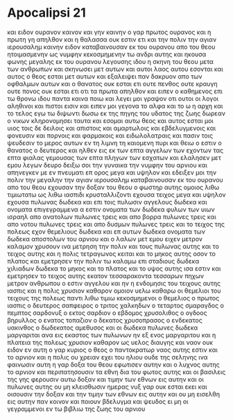 # Apocalipsi 21
και ειδον ουρανον καινον και γην καινην ο γαρ πρωτος ουρανος και η πρωτη γη απηλθον και η θαλασσα ουκ εστιν ετι
και την πολιν την αγιαν ιερουσαλημ καινην ειδον καταβαινουσαν εκ του ουρανου απο του θεου ητοιμασμενην ως νυμφην κεκοσμημενην τω ανδρι αυτης 
και ηκουσα φωνης μεγαλης εκ του ουρανου λεγουσης ιδου η σκηνη του θεου μετα των ανθρωπων και σκηνωσει μετ αυτων και αυτοι λαος αυτου εσονται και αυτος ο θεος εσται μετ αυτων
και εξαλειψει παν δακρυον απο των οφθαλμων αυτων και ο θανατος ουκ εσται ετι ουτε πενθος ουτε κραυγη ουτε πονος ουκ εσται ετι οτι τα πρωτα απηλθον 
και ειπεν ο καθημενος επι τω θρονω ιδου παντα καινα ποιω και λεγει μοι γραψον οτι ουτοι οι λογοι αληθινοι και πιστοι εισιν
και ειπεν μοι γεγονα το αλφα και το ω η αρχη και το τελος εγω τω διψωντι δωσω εκ της πηγης του υδατος της ζωης δωρεαν
ο νικων κληρονομησει ταυτα και εσομαι αυτω θεος και αυτος εσται μοι υιος 
τοις δε δειλοις και απιστοις και αμαρτωλοις και εβδελυγμενοις και φονευσιν και πορνοις και φαρμακοις και ειδωλολατραις και πασιν τοις ψευδεσιν το μερος αυτων εν τη λιμνη τη καιομενη πυρι και θειω ο εστιν ο θανατος ο δευτερος
και ηλθεν εις εκ των επτα αγγελων των εχοντων τας επτα φιαλας γεμουσας των επτα πληγων των εσχατων και ελαλησεν μετ εμου λεγων δευρο δειξω σοι την γυναικα την νυμφην του αρνιου
και απηνεγκεν με εν πνευματι επ ορος μεγα και υψηλον και εδειξεν μοι την πολιν την μεγαλην την αγιαν ιερουσαλημ καταβαινουσαν εκ του ουρανου απο του θεου
εχουσαν την δοξαν του θεου ο φωστηρ αυτης ομοιος λιθω τιμιωτατω ως λιθω ιασπιδι κρυσταλλιζοντι
εχουσα τειχος μεγα και υψηλον εχουσα πυλωνας δωδεκα και επι τοις πυλωσιν αγγελους δωδεκα και ονοματα επιγεγραμμενα α εστιν ονοματα των δωδεκα φυλων των υιων ισραηλ
απο ανατολων πυλωνες τρεις και απο βορρα πυλωνες τρεις και απο νοτου πυλωνες τρεις και απο δυσμων πυλωνες τρεις
και το τειχος της πολεως εχον θεμελιους δωδεκα και επ αυτων δωδεκα ονοματα των δωδεκα αποστολων του αρνιου
και ο λαλων μετ εμου ειχεν μετρον καλαμον χρυσουν ινα μετρηση την πολιν και τους πυλωνας αυτης και το τειχος αυτης
και η πολις τετραγωνος κειται και το μηκος αυτης οσον το πλατος και εμετρησεν την πολιν τω καλαμω επι σταδιους δωδεκα χιλιαδων δωδεκα το μηκος και το πλατος και το υψος αυτης ισα εστιν
και εμετρησεν το τειχος αυτης εκατον τεσσαρακοντα τεσσαρων πηχων μετρον ανθρωπου ο εστιν αγγελου
και ην η ενδομησις του τειχους αυτης ιασπις και η πολις χρυσιον καθαρον ομοιον υελω καθαρω
οι θεμελιοι του τειχους της πολεως παντι λιθω τιμιω κεκοσμημενοι ο θεμελιος ο πρωτος ιασπις ο δευτερος σαπφειρος ο τριτος χαλκηδων ο τεταρτος σμαραγδος
ο πεμπτος σαρδονυξ ο εκτος σαρδιον ο εβδομος χρυσολιθος ο ογδοος βηρυλλος ο ενατος τοπαζιον ο δεκατος χρυσοπρασος ο ενδεκατος υακινθος ο δωδεκατος αμεθυσος
και οι δωδεκα πυλωνες δωδεκα μαργαριται ανα εις εκαστος των πυλωνων ην εξ ενος μαργαριτου και η πλατεια της πολεως χρυσιον καθαρον ως υελος διαυγης 
και ναον ουκ ειδον εν αυτη ο γαρ κυριος ο θεος ο παντοκρατωρ ναος αυτης εστιν και το αρνιον
και η πολις ου χρειαν εχει του ηλιου ουδε της σεληνης ινα φαινωσιν αυτη η γαρ δοξα του θεου εφωτισεν αυτην και ο λυχνος αυτης το αρνιον
και περιπατησουσιν τα εθνη δια του φωτος αυτης και οι βασιλεις της γης φερουσιν αυτω δοξαν και τιμην των εθνων εις αυτην
και οι πυλωνες αυτης ου μη κλεισθωσιν ημερας νυξ γαρ ουκ εσται εκει
και οισουσιν την δοξαν και την τιμην των εθνων εις αυτην
και ου μη εισελθη εις αυτην παν κοινον και ποιουν βδελυγμα και ψευδος ει μη οι γεγραμμενοι εν τω βιβλιω της ζωης του αρνιου
